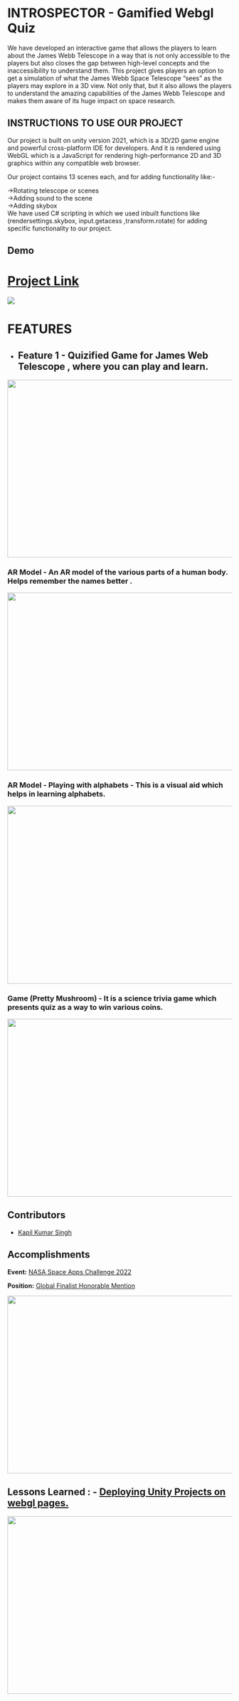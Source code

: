 <!-- which  -->
# INTROSPECTOR - Gamified Webgl Quiz
 
 We have developed an interactive game that allows the players to learn about the James Webb Telescope in a way that is not only accessible to the players but also closes the gap between high-level concepts and the inaccessibility to understand them. This project gives players an option to get a simulation of what the James Webb Space Telescope “sees” as the players may explore in a 3D view. Not only that, but it also allows the players to understand the amazing capabilities of the James Webb Telescope and makes them aware of its huge impact on space research.
 
## INSTRUCTIONS TO USE OUR PROJECT

Our project is built on unity version 2021, which is a 3D/2D game engine and powerful cross-platform IDE for developers. And it is rendered using WebGL which is a JavaScript for rendering high-performance 2D and 3D graphics within any compatible web browser.

Our project contains 13 scenes each, and for adding functionality like:-

->Rotating telescope or scenes </br>
->Adding sound to the scene </br>
->Adding skybox </br>
We have used C# scripting in which we used inbuilt functions like (rendersettings.skybox, input.getacess ,transform.rotate) for adding specific functionality to our project.


## Demo
# [Project Link](https://thunderous-sherbet-80b45f.netlify.app/)
![](7.jpg)

# FEATURES
 - ## **Feature 1**  - Quizified Game for James Web Telescope , where you can play and learn.

<img src ="image.jpg" width ="700" height = "400">

### AR Model - An AR model of the various parts of a human body. Helps remember the names better .

<img src="3.jpg" width="700" height="400">

### AR Model - Playing with alphabets - This is a visual aid which helps in learning alphabets.

<img src = "4.jpg" width = "700" height = "400">

### Game (Pretty Mushroom) - It is a science trivia game which presents quiz as a way to win various coins.

<img src = "11.jpg" width = "700" height = "400">

## Contributors

- [Kapil Kumar Singh](https://github.com/kapilsingh2003)


## Accomplishments


**Event:**  [NASA Space Apps Challenge 2022](https://www.spaceappschallenge.org/)

**Position:**  [Global Finalist Honorable Mention](https://2022.spaceappschallenge.org/awards/honorable-mentions/)

<img src = "Awards.png" width = "700" height = "400">

## Lessons Learned :  - [Deploying Unity Projects on webgl pages.](https://youtu.be/q8R3IkbaDso/)

<img src = "learn.jpg" width = "700" height = "400">

